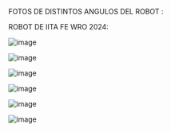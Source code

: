 FOTOS DE DISTINTOS ANGULOS DEL ROBOT :

ROBOT DE IITA FE WRO 2024:

![image](https://github.com/user-attachments/assets/c37c556e-5d8e-4264-bf14-f5b589269c34)

![image](https://github.com/user-attachments/assets/9ae8bc86-177d-475d-ba66-f92d1832f8be)

![image](https://github.com/user-attachments/assets/1f377f8f-3aab-4e96-84b5-3c3c5faacd59)

![image](https://github.com/user-attachments/assets/fa3bd481-4fbd-40ea-b710-dc62153db481)

![image](https://github.com/user-attachments/assets/4a223876-f8ec-496a-b581-5614ccb6008e)

![image](https://github.com/user-attachments/assets/ae068595-34f3-48f9-a718-03e95f84121f)













